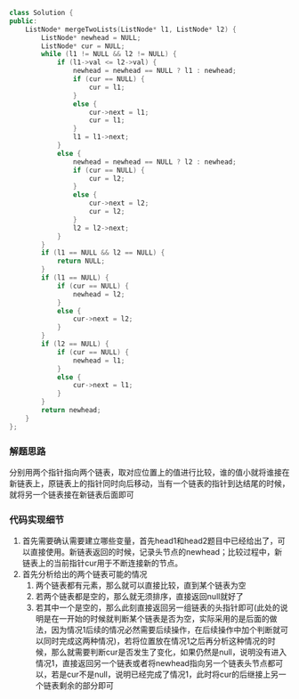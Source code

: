 ```c++
class Solution {
public:
	ListNode* mergeTwoLists(ListNode* l1, ListNode* l2) {
		ListNode* newhead = NULL;
		ListNode* cur = NULL;
		while (l1 != NULL && l2 != NULL) {
			if (l1->val <= l2->val) {
				newhead = newhead == NULL ? l1 : newhead;
				if (cur == NULL) {
					cur = l1;
				}
				else {
					cur->next = l1;
					cur = l1;
				}
				l1 = l1->next;
			}
			else {
				newhead = newhead == NULL ? l2 : newhead;
				if (cur == NULL) {
					cur = l2;
				}
				else {
					cur->next = l2;
					cur = l2;
				}
				l2 = l2->next;
			}
		}
		if (l1 == NULL && l2 == NULL) {
			return NULL;
		}
		if (l1 == NULL) {
			if (cur == NULL) {
				newhead = l2;
			}
			else {
				cur->next = l2;
			}
		}
		if (l2 == NULL) {
			if (cur == NULL) {
				newhead = l1;
			}
			else {
				cur->next = l1;
			}
		}
		return newhead;
	}
};
```

### 解题思路

分别用两个指针指向两个链表，取对应位置上的值进行比较，谁的值小就将谁接在新链表上，原链表上的指针同时向后移动，当有一个链表的指针到达结尾的时候，就将另一个链表接在新链表后面即可

### 代码实现细节

1. 首先需要确认需要建立哪些变量，首先head1和head2题目中已经给出了，可以直接使用。新链表返回的时候，记录头节点的newhead；比较过程中，新链表上的当前指针cur用于不断连接新的节点。
2. 首先分析给出的两个链表可能的情况
	1. 两个链表都有元素，那么就可以直接比较，直到某个链表为空
	2. 若两个链表都是空的，那么就无须排序，直接返回null就好了
	3. 若其中一个是空的，那么此刻直接返回另一组链表的头指针即可(此处的说明是在一开始的时候就判断某个链表是否为空，实际采用的是后面的做法，因为情况1后续的情况必然需要后续操作，在后续操作中加个判断就可以同时完成这两种情况)，若将位置放在情况1之后再分析这种情况的时候，那么就需要判断cur是否发生了变化，如果仍然是null，说明没有进入情况1，直接返回另一个链表或者将newhead指向另一个链表头节点都可以，若是cur不是null，说明已经完成了情况1，此时将cur的后继接上另一个链表剩余的部分即可

